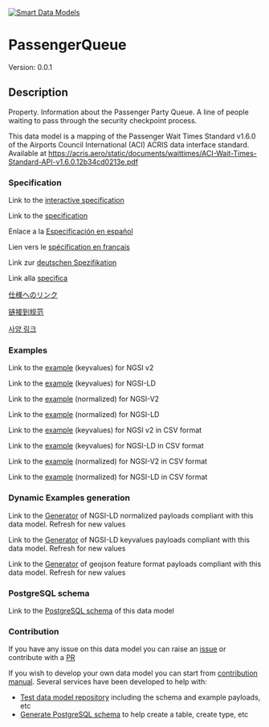 [![Smart Data Models](https://smartdatamodels.org/wp-content/uploads/2022/01/SmartDataModels_logo.png "Logo")](https://smartdatamodels.org)
# PassengerQueue
Version: 0.0.1

## Description 

Property. Information about the Passenger Party Queue. A line of people waiting to pass through the security checkpoint process.

This data model is a mapping of the Passenger Wait Times Standard v1.6.0 of the Airports Council International (ACI) ACRIS data interface standard. Available at https://acris.aero/static/documents/waittimes/ACI-Wait-Times-Standard-API-v1.6.0.12b34cd0213e.pdf
### Specification

Link to the [interactive specification](https://swagger.lab.fiware.org/?url=https://smart-data-models.github.io/dataModel.ACRIS/PassengerQueue/swagger.yaml)

Link to the [specification](https://github.com/smart-data-models/dataModel.ACRIS/blob/master/PassengerQueue/doc/spec.md)

Enlace a la [Especificación en español](https://github.com/smart-data-models/dataModel.ACRIS/blob/master/PassengerQueue/doc/spec_ES.md)

Lien vers le [spécification en français](https://github.com/smart-data-models/dataModel.ACRIS/blob/master/PassengerQueue/doc/spec_FR.md)

Link zur [deutschen Spezifikation](https://github.com/smart-data-models/dataModel.ACRIS/blob/master/PassengerQueue/doc/spec_DE.md)

Link alla [specifica](https://github.com/smart-data-models/dataModel.ACRIS/blob/master/PassengerQueue/doc/spec_IT.md)

[仕様へのリンク](https://github.com/smart-data-models/dataModel.ACRIS/blob/master/PassengerQueue/doc/spec_JA.md)

[链接到规范](https://github.com/smart-data-models/dataModel.ACRIS/blob/master/PassengerQueue/doc/spec_ZH.md)

[사양 링크](https://github.com/smart-data-models/dataModel.ACRIS/blob/master/PassengerQueue/doc/spec_KO.md)
### Examples

Link to the [example](https://smart-data-models.github.io/dataModel.ACRIS/PassengerQueue/examples/example.json) (keyvalues) for NGSI v2

Link to the [example](https://smart-data-models.github.io/dataModel.ACRIS/PassengerQueue/examples/example.jsonld) (keyvalues) for NGSI-LD

Link to the [example](https://smart-data-models.github.io/dataModel.ACRIS/PassengerQueue/examples/example-normalized.json) (normalized) for NGSI-V2

Link to the [example](https://smart-data-models.github.io/dataModel.ACRIS/PassengerQueue/examples/example-normalized.jsonld) (normalized) for NGSI-LD

Link to the [example](https://github.com/smart-data-models/dataModel.ACRIS/blob/master/PassengerQueue/examples/example.json.csv) (keyvalues) for NGSI v2 in CSV format

Link to the [example](https://github.com/smart-data-models/dataModel.ACRIS/blob/master/PassengerQueue/examples/example.jsonld.csv) (keyvalues) for NGSI-LD in CSV format

Link to the [example](https://github.com/smart-data-models/dataModel.ACRIS/blob/master/PassengerQueue/examples/example-normalized.json.csv) (normalized) for NGSI-V2 in CSV format

Link to the [example](https://github.com/smart-data-models/dataModel.ACRIS/blob/master/PassengerQueue/examples/example-normalized.jsonld.csv) (normalized) for NGSI-LD in CSV format
### Dynamic Examples generation

Link to the [Generator](https://smartdatamodels.org/extra/ngsi-ld_generator.php?schemaUrl=https://raw.githubusercontent.com/smart-data-models/dataModel.ACRIS/master/PassengerQueue/schema.json&email=info@smartdatamodels.org) of NGSI-LD normalized payloads compliant with this data model. Refresh for new values

Link to the [Generator](https://smartdatamodels.org/extra/ngsi-ld_generator_keyvalues.php?schemaUrl=https://raw.githubusercontent.com/smart-data-models/dataModel.ACRIS/master/PassengerQueue/schema.json&email=info@smartdatamodels.org) of NGSI-LD keyvalues payloads compliant with this data model. Refresh for new values

Link to the [Generator](https://smartdatamodels.org/extra/geojson_features_generator.php?schemaUrl=https://raw.githubusercontent.com/smart-data-models/dataModel.ACRIS/master/PassengerQueue/schema.json&email=info@smartdatamodels.org) of geojson feature format payloads compliant with this data model. Refresh for new values
### PostgreSQL schema

Link to the [PostgreSQL schema](https://github.com/smart-data-models/dataModel.ACRIS/blob/master/PassengerQueue/schema.sql) of this data model
### Contribution

 If you have any issue on this data model you can raise an [issue](https://github.com/smart-data-models/dataModel.ACRIS/issues)  or contribute with a [PR](https://github.com/smart-data-models/dataModel.ACRIS/pulls)

 If you wish to develop your own data model you can start from [contribution manual](https://bit.ly/contribution_manual). Several services have been developed to help with: 
 - [Test data model repository](https://smartdatamodels.org/index.php/data-models-contribution-api/) including the schema and example payloads, etc
 - [Generate PostgreSQL schema](https://smartdatamodels.org/index.php/sql-service/) to help create a table, create type, etc